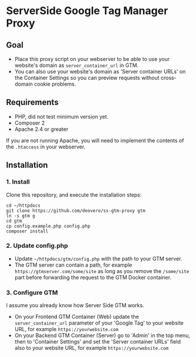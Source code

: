 # ServerSide Google Tag Manager Proxy

## Goal 

- Place this proxy script on your webserver to be able to use your website's domain as `server_container_url` in GTM.
- You can also use your website's domain as 'Server container URLs' on the Container Settings so you can preview requests without cross-domain cookie problems.

## Requirements

- PHP, did not test minimum version yet.
- Composer 2
- Apache 2.4 or greater

If you are not running Apache, you will need to implement the contents of the `.htaccess` in your webserver.

## Installation

### 1. Install
Clone this repository, and execute the installation steps:
```
cd ~/httpdocs
git clone https://github.com/deovero/ss-gtm-proxy gtm
ln -s gtm g
cd gtm
cp config.example.php config.php
composer install
```

### 2. Update config.php
- Update `~/httpdocs/gtm/config.php` with the path to your GTM server.
- The GTM server can contain a path, for example `https://gtmserver.com/some/site` as long as you remove the `/some/site` part before forwarding the request to the GTM Docker container.

### 3. Configure GTM
I assume you already know how Server Side GTM works.
- On your Frontend GTM Container (Web) update the `server_container_url` parameter of your 'Google Tag' to your website URL, for example `https://yourwebsite.com`
- On your Backend GTM Container (Server) go to 'Admin' in the top menu, then to 'Container Settings' and set the 'Server container URLs' field also to your website URL, for example `https://yourwebsite.com`
